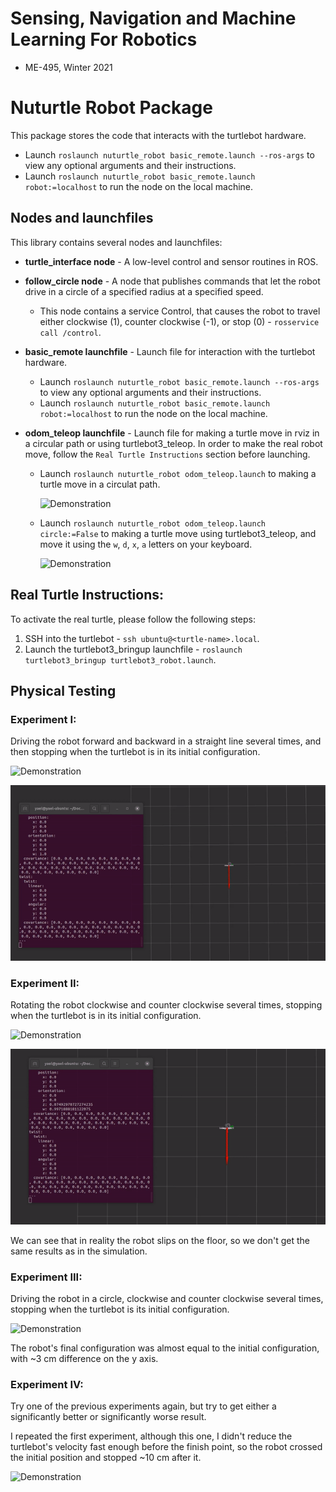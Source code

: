 # Sensing, Navigation and Machine Learning For Robotics
* ME-495, Winter 2021


# Nuturtle Robot Package
This package stores the code that interacts with the turtlebot hardware.
* Launch `roslaunch nuturtle_robot basic_remote.launch --ros-args` to view any optional arguments and their instructions.
* Launch `roslaunch nuturtle_robot basic_remote.launch robot:=localhost` to run the node on the local machine.


## Nodes and launchfiles
This library contains several nodes and launchfiles:
- **turtle_interface node** - A low-level control and sensor routines in ROS.
- **follow_circle node** - A node  that publishes commands that let the robot drive in a circle of a specified radius at a specified speed.
    * This node contains a service Control, that causes the robot to travel either clockwise (1), counter clockwise (-1), or stop (0) - `rosservice call /control`.

- **basic_remote launchfile** - Launch file for interaction with the turtlebot hardware.
    * Launch `roslaunch nuturtle_robot basic_remote.launch --ros-args` to view any optional arguments and their instructions.
    * Launch `roslaunch nuturtle_robot basic_remote.launch robot:=localhost` to run the node on the local machine.

- **odom_teleop launchfile** - Launch file for making a turtle move in rviz in a circular path or using turtlebot3_teleop.
    In order to make the real robot move, follow the `Real Turtle Instructions` section before launching.
    * Launch `roslaunch nuturtle_robot odom_teleop.launch` to making a turtle move in a circulat path.

        ![Demonstration](https://github.com/YaelBenShalom/Sensing_Navigation_and_ML/blob/master/nuturtle_robot/videos/Task_Fa.gif)


    * Launch `roslaunch nuturtle_robot odom_teleop.launch circle:=False` to making a turtle move using turtlebot3_teleop, and move it using the `w`, `d`, `x`, `a` letters on your keyboard.

        ![Demonstration](https://github.com/YaelBenShalom/Sensing_Navigation_and_ML/blob/master/nuturtle_robot/videos/Task_Fb.gif)


## Real Turtle Instructions:
To activate the real turtle, please follow the following steps:
1. SSH into the turtlebot - `ssh ubuntu@<turtle-name>.local`.
2. Launch the turtlebot3_bringup launchfile - `roslaunch turtlebot3_bringup turtlebot3_robot.launch`.


## Physical Testing

### Experiment I:
Driving the robot forward and backward in a straight line several times, and then stopping when the turtlebot is in its initial configuration.

![Demonstration](https://github.com/YaelBenShalom/Sensing_Navigation_and_ML/blob/master/nuturtle_robot/videos/Task_F8-3a.gif)

![Demonstration](https://github.com/YaelBenShalom/Sensing_Navigation_and_ML/blob/master/nuturtle_robot/videos/Task_F8-3b.gif)


### Experiment II:
Rotating the robot clockwise and counter clockwise several times, stopping when the turtlebot is in its initial configuration.

![Demonstration](https://github.com/YaelBenShalom/Sensing_Navigation_and_ML/blob/master/nuturtle_robot/videos/Task_F8-4a.gif)

![Demonstration](https://github.com/YaelBenShalom/Sensing_Navigation_and_ML/blob/master/nuturtle_robot/videos/Task_F8-4b.gif)

We can see that in reality the robot slips on the floor, so we don't get the same results as in the simulation.


### Experiment III:
Driving the robot in a circle, clockwise and counter clockwise several times, stopping when the turtlebot is its initial configuration.

![Demonstration](https://github.com/YaelBenShalom/Sensing_Navigation_and_ML/blob/master/nuturtle_robot/videos/Task_Fa.gif)

The robot's final configuration was almost equal to the initial configuration, with ~3 cm difference on the y axis.


### Experiment IV:
Try one of the previous experiments again, but try to get either a significantly better or significantly worse result.

I repeated the first experiment, although this one, I didn't reduce the turtlebot's velocity fast enough before the finish point, so the robot crossed the initial position and stopped ~10 cm after it.

![Demonstration](https://github.com/YaelBenShalom/Sensing_Navigation_and_ML/blob/master/nuturtle_robot/videos/Task_F8-6a.gif)